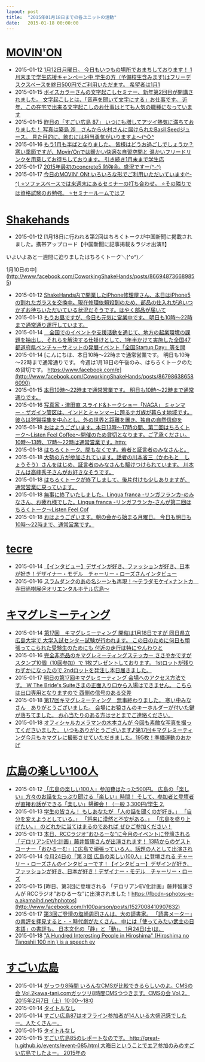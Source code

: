 ```yaml
---
layout: post
title:  "2015年01月18日までの各ユニットの活動"
date:   2015-01-18 00:00:00
---
```




# [MOVIN'ON](http://coworking-hiroshima.com/)

* 2015-01-12 [1月12日月曜日。 今日もいつもの場所でおまちしております！  1月末まで学生応援キャンペーン中  学生の方（予備校生含みます)はフリーデスクスペースを終日500円でご利用いただます。  希望者は1月1](http://www.facebook.com/movinon.hiroshima/posts/880474491973330)
* 2015-01-15 [ボイスカラーさんの文字起こしセミナー、新年第2回目が開講されました。  文字起こしとは、「音声を聞いて文字にする」お仕事です。  近年、この在宅で出来る文字起こしのお仕事はとても人気の職種になっています](http://www.facebook.com/movinon.hiroshima/photos/a.741352859218828.1073741830.723399384347509/881844638502982/?type=1)
* 2015-01-15 [昨日の「すごい広島 87」 いつにも増してアツイ熱気に満ちておりました！  写真は築島 渉　さんから火村さんに届けられたBasil Seedジュース。 見た目的に、飲むには相当勇気がいりますよ〜(^◇^](http://www.facebook.com/movinon.hiroshima/posts/881876525166460)
* 2015-01-16 [もう1月も半ばとなりました。 皆様はどうお過ごしでしょうか？  寒い季節ですが、Movin’Onでは暖かい快適な自習空間と 温かいフリードリンクを用意してお待ちしております。  引き続き1月末まで学生応](http://www.facebook.com/movinon.hiroshima/photos/a.723999867620794.1073741829.723399384347509/882334768453969/?type=1)
* 2015-01-17 [2015年最初のconcrete5 勉強会。盛況ですー(^-^)](http://www.facebook.com/movinon.hiroshima/photos/a.741352859218828.1073741830.723399384347509/882730445081068/?type=1)
* 2015-01-17 [今日のMOVIN' ON❗️ いろいろな形でご利用いただいています(^-^)  ⭐️ソファスペースでは来週末にあるセミナーの打ち合わせ。  ⭐️その隣りでは資格試験のお勉強。  ⭐️セミナールームではフ](http://www.facebook.com/movinon.hiroshima/posts/882815578405888)


# [Shakehands](http://www.shakehands.jp/)

* 2015-01-12 [1月18日に行われる第2回はちろくトークが中国新聞に掲載されました。携帯アップロード【中国新聞に記事掲載＆ラジオ出演!!】

いよいよあと一週間に迫りましたはちろくトーク＼(^o^)／

1月10日の中](http://www.facebook.com/CoworkingShakeHands/posts/866948736689855)
* 2015-01-12 [ShakeHands内で開業したiPhone修理屋さん、本日はiPhone5の割れたガラスを交換中。現在修理依頼殺到のため、部品の仕入れが追いつかずお待ちいただいている状況だそうです。はやく部品が届いて](http://www.facebook.com/CoworkingShakeHands/photos/a.624867490897982.1073741830.592127770838621/867022246682504/?type=1)
* 2015-01-13 [もうお昼ですが、今日も元気に営業中です。 明日も10時～22時まで通常通り運行しています。](http://www.facebook.com/CoworkingShakeHands/posts/867551649962897)
* 2015-01-14 [　全国でのイベントや支援活動を通じて、地方の起業環境の課題を抽出し、それらを解決する仕掛けとして、1年半かけて実施した全国47都道府県ベンチャーサミットの発展イベント「全国Startup Day」等を開](http://www.facebook.com/CoworkingShakeHands/posts/868122779905784)
* 2015-01-14 [こんにちは、本日10時～22時まで通常営業です。 明日も10時～22時まで通常通りです。 今週は1月18日の午後のみ、はちろくトークのため貸切です。 https://www.facebook.com/e](http://www.facebook.com/CoworkingShakeHands/posts/867986386586090)
* 2015-01-15 [本日10時～22時まで通常営業です。 明日も10時～22時まで通常通りです。](http://www.facebook.com/CoworkingShakeHands/posts/868595226525206)
* 2015-01-16 [写真家・津田直 スライド&amp;トークショー「NAGA」  ミャンマー・ザガイン管区は、インドとミャンマーに跨るナガ族が暮らす地域です。彼らは狩猟採集を中心とし、外の世界と距離を置き、独自の自然信仰を](http://www.facebook.com/CoworkingShakeHands/posts/869098579808204)
* 2015-01-18 [おはようございます。本日13時～17時の間、第二回はちろくトーク～Listen Feel Coffee～開催のため貸切となります。ご了承ください。10時～13時、17時～22時は通常営業です。http:](http://www.facebook.com/CoworkingShakeHands/posts/869910316393697)
* 2015-01-18 [はちろくトーク、間もなくです。若者と証言者のみなさんと。](http://www.facebook.com/CoworkingShakeHands/photos/a.633882023329862.1073741833.592127770838621/869978436386885/?type=1)
* 2015-01-18 [大勢の方が参加されています。話者の川本省三（かわもと　しょうそう）さんをはじめ、証言者のみなさんも駆けつけられています。  川本さんは高峰秀子さんがお好きなそうです。](http://www.facebook.com/CoworkingShakeHands/photos/a.624867490897982.1073741830.592127770838621/869986516386077/?type=1)
* 2015-01-18 [はちろくトークが終了しまして、後片付けも少しありますが、通常営業に戻っています。](http://www.facebook.com/CoworkingShakeHands/posts/870056003045795)
* 2015-01-18 [無事に終了いたしました。Lingua franca -リンガフランカ-のみなさん、お疲れ様でした。Lingua franca -リンガフランカ-さんが第二回はちろくトーク～Listen Feel Cof](http://www.facebook.com/CoworkingShakeHands/posts/870056706379058)
* 2015-01-18 [おはようございます。朝の会から始まる月曜日。 今日も明日も10時～22時まで、通常営業です。](http://www.facebook.com/CoworkingShakeHands/posts/870412729676789)




# [tecre](http://tecre.jp/)

* 2015-01-14 [【インタビュー】デザインが好き、ファッションが好き、日本が好き！デザイナー・モデル　チャーリー・ローズさんインタビュー](http://tecre.jp/charlie-rose/)
* 2015-01-16 [スラムダンクのあの名シーンも再現！～テラダモケイ×ナントカ　寺田尚樹展＠オリエンタルホテル広島～](http://tecre.jp/teradamokei-slamdunk/)


# [キマグレミーティング](https://www.facebook.com/kimaguremeeting)

* 2015-01-14 [第17回　キマグレミーティング  開催は1月18日ですが  同日県立広島大学で  大学入試センター試験が行われます。  この日のために何日も頑張ってこられた受験生のためにも  付近の走行は特にやんわりと](http://www.facebook.com/kimaguremeeting/photos/a.518994288177142.1073741829.501348703275034/763202817089620/?type=1)
* 2015-01-16 [完全非売品のキマグレミーティングステッカー  ささやかですがスタンプ10個（10回参加）で  1枚プレゼントしております。  1stロットが残りわずかになったので  2ndロットを発注し本日届きました。](http://www.facebook.com/kimaguremeeting/photos/a.518994288177142.1073741829.501348703275034/764346146975287/?type=1)
* 2015-01-17 [明日の第17回キマグレミーティング  会場へのアクセス方法です。  W The Bride's Suiteさまの正面入り口から入場はできません。  こちらは出口専用となりますので  西側の信号のある交差](http://www.facebook.com/kimaguremeeting/photos/a.518994288177142.1073741829.501348703275034/764804890262746/?type=1)
* 2015-01-18 [第17回キマグレミーティング　無事終わりました。  寒い中みなさん　ありがとうございました。  会場にお猿さんのキーホルダーが付いた鍵が落ちてました。  お心当たりのある方はせとまでご連絡ください。  ](http://www.facebook.com/kimaguremeeting/posts/765291376880764)
* 2015-01-18 [オフィシャルカメラマンの木本さんが 今回も素敵な写真を撮ってくださいました。 いつもありがとうございます♪第17回キマグレミーティング今月もキマグレに撮影させていただきました。195枚！準備運動のおかげ](http://www.facebook.com/kimaguremeeting/posts/765509203525648)




# [広島の楽しい100人](https://www.facebook.com/h100parson)

* 2015-01-12 [「広島の楽しい100人」参加費はたった500円。  広島の「楽しい」方々のお話をたっぷり聞ける「楽しい」時間！ そして、参加者と登壇者が直接お話ができる「楽しい」懇親会！（一般 3,300円/学生 2,](http://www.facebook.com/h100parson/posts/1525596927715447)
* 2015-01-13 [学生の皆さん！  もしあなたが 「人の話を聞くのが好き。」 「自分を変えようとしている。」 「将来に漠然と不安がある。」 「広島を盛り上げたい。」  のどれかに当てはまるのであれば ぜひご参加ください！](http://www.facebook.com/h100parson/photos/a.1438197353122072.1073741828.1427131820895292/1526025441005929/?type=1)
* 2015-01-13 [本日、RCCラジオ”おひるーな”に今月のイベントに登壇される「デロリアンEV化計画」藤井智康さんが出演されます！  13時からのゲストコーナー「おひるーむ」に広島で頑張っている人、話題の人として出演され](http://www.facebook.com/h100parson/posts/1526288924312914)
* 2015-01-14 [今月24日の「第３回 広島の楽しい100人」に登壇される チャーリー・ローズさんのインタビューです！【インタビュー】デザインが好き、ファッションが好き、日本が好き！デザイナー・モデル　チャーリー・ローズ](http://www.facebook.com/h100parson/posts/1526564000952073)
* 2015-01-15 [昨日、第3回に登壇される 「デロリアンEV化計画」藤井智康さんが RCCラジオ”おひるーな”に出演されました！https://fbcdn-sphotos-e-a.akamaihd.net/hphotos](http://www.facebook.com/h100parson/posts/1527008410907632)
* 2015-01-17 [第3回ご登壇の塩崎周司さんは、大の読書家。  「読書メーター」の書評を拝見すると・・時代劇がたくさん。 中には「使ってみたい武士の日本語」の書評も。  日本文化の「静」と「動」。  1月24日(土)は、](http://www.facebook.com/h100parson/posts/1527719100836563)
* 2015-01-18 [&quot;A Hundred Interesting People in Hiroshima&quot; (Hiroshima no Tanoshii 100 nin ) is a speech ev](http://www.facebook.com/h100parson/posts/1528207847454355)






# [すごい広島](http://great-h.github.io/)

* 2015-01-14 [がっつり8時間 いろんなCMSが比較できるらしいのよ。CMSの会 Vol.2kawa-tani.comガッツリ8時間CMSつつきます。CMSの会 Vol.2。2015年2月7日（土）10:00〜18:0](http://www.facebook.com/great.hiroshima/posts/508356125973704)
* 2015-01-14 [タイトルなし](http://www.facebook.com/events/1526662837621034/permalink/1526662847621033/)
* 2015-01-14 [すごい広島87はオフライン参加者が14人いる大盛況感でしたー。人たくさんー。](http://www.facebook.com/great.hiroshima/posts/508677525941564)
* 2015-01-15 [タイトルなし](http://www.facebook.com/great.hiroshima/photos/a.454337694708881.1073741829.393886870753964/508697289272921/?type=1&relevant_count=1)
* 2015-01-15 [すごい広島85のレポートなのです。 http://great-h.github.io/events/event-085.html  大晦日ということでエア参加のみのすごい広島でしたよー。  2015年の](http://www.facebook.com/great.hiroshima/posts/508698435939473)
